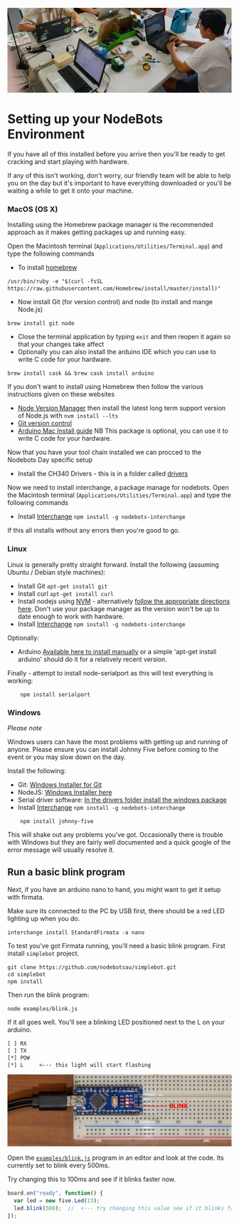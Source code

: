 ![setup.jpg](setup.jpg)

# Setting up your NodeBots Environment

If you have all of this installed before you arrive then you'll be ready to get
cracking and start playing with hardware.

If any of this isn't working, don't worry, our friendly team will be able to help
you on the day but it's important to have everything downloaded or you'll be
waiting a while to get it onto your machine.

### MacOS (OS X)

Installing using the Homebrew package manager is the recommended approach
as it makes getting packages up and running easy.

Open the Macintosh terminal (`Applications/Utilities/Terminal.app`) and type
the following commands

* To install [homebrew](http://brew.sh/)
```
/usr/bin/ruby -e "$(curl -fsSL https://raw.githubusercontent.com/Homebrew/install/master/install)"
```
* Now install Git (for version control) and node (to install and mange Node.js)
```
brew install git node
```
* Close the terminal application by typing `exit` and then reopen it again so that your changes
take affect
* Optionally you can also install the arduino IDE which you can use to write C code for your hardware.
```
brew install cask && brew cask install arduino
```

If you don't want to install using Homebrew then follow the various instructions given
on these websites

* [Node Version Manager](https://github.com/creationix/nvm) then install the latest long term support version of Node.js with `nvm install --lts`
* [Git version control](https://git-scm.com/)
* [Arduino Mac Install guide](http://arduino.cc/en/Guide/MacOSX) NB This package is optional,
you can use it to write C code for your hardware.

Now that you have your tool chain installed we can procced to the Nodebots Day specific setup

* Install the CH340 Drivers - this is in a folder called
[drivers](drivers/CH34x_Install_V1.3.pkg)

Now we need to install interchange, a package manage for nodebots. Open the
Macintosh terminal (`Applications/Utilities/Terminal.app`) and type
the following commands

* Install [Interchange](https://github.com/johnny-five-io/nodebots-interchange)
`npm install -g nodebots-interchange`

If this all installs without any errors then you're good to go.

### Linux

Linux is generally pretty straight forward. Install the following (assuming Ubuntu / Debian style machines):

* Install Git `apt-get install git`
* Install curl `apt-get install curl`
* Install nodejs using [NVM](https://github.com/creationix/nvm) - alternatively
[follow the appropriate directions here](http://nodejs.org). Don't use your
package manager as the version won't be up to date enough to work with hardware.
* Install [Interchange](https://github.com/johnny-five-io/nodebots-interchange)
`npm install -g nodebots-interchange`

Optionally:

* Arduino [Available here to install manually](http://playground.arduino.cc/Learning/Linux) or a simple 'apt-get install arduino' should do it for a relatively recent version.

Finally - attempt to install node-serialport as this will test everything is working:

```
	npm install serialport
```

### Windows

_Please note_

Windows users can have the most problems with getting up and running of anyone.
Please ensure you can install Johnny Five before coming to the event or you may
slow down on the day.

Install the following:

* Git: [Windows Installer for Git](https://git-scm.com/downloads)
* NodeJS: [Windows Installer here](http://nodejs.org/en/download/)
* Serial driver software: [In the drivers folder install the windows package](drivers/CH340%20windows.zip)
* Install [Interchange](https://github.com/johnny-five-io/nodebots-interchange)
`npm install -g nodebots-interchange`

```
    npm install johnny-five
```

This will shake out any problems you've got. Occasionally there is trouble with
Windows but they are fairly well documented and a quick google of the error
message will usually resolve it.

## Run a basic blink program

Next, if you have an arduino nano to hand, you might want to get it setup with firmata.

Make sure its connected to the PC by USB first, there should be a red LED lighting up when you do.

```
interchange install StandardFirmata -a nano
```

To test you've got Firmata running, you'll need a basic blink program. First install `simplebot` project.

```
git clone https://github.com/nodebotsau/simplebot.git
cd simplebot
npm install
```

Then run the blink program: 

```
node examples/blink.js
```

If it all goes well. You'll see a blinking LED positioned next to the L on your arduino.

```
[ ] RX
[ ] TX
[*] POW 
[*] L     <--- this light will start flashing
```

![blink.jpg](blink.jpg)

Open the [`examples/blink.js`](https://github.com/nodebotsau/simplebot/blob/master/examples/blink.js) program in an editor and look at the code. Its currently set to blink every 500ms. 

Try changing this to 100ms and see if it blinks faster now.

```js
board.on("ready", function() {
  var led = new five.Led(13);
  led.blink(500);  //  <--- try changing this value see if it blinks faster/slower
});
```
